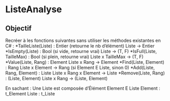 # ListeAnalyse

## Objectif

Recréer à les fonctions suivantes sans utiliser les méthodes existantes en C# :
*TailleListe(Liste) : Entier (retourne le nb d’élément)
	Liste → Entier
*IsEmpty(Liste) : Bool (si vide, retourne vrai)
	Liste → (T, F)
*IsFull(Liste, TailleMax) : Bool (si plein, retourne vrai)
	Liste x TailleMax → (T, F)
*Value(Liste, Rang) : Element
	Liste x Rang → Element
*Find(Liste, Element) : Rang
	Liste x Element → Rang (si Element E Liste, sinon 0)
*Add(Liste, Rang, Element) : Liste
	Liste x Rang x Element → Liste
*Remove(Liste, Rang) : (Liste, Element)
	Liste x Rang → (Liste, Element)

En sachant :
Une Liste est composée d’Élément
  Element E Liste
Element : t_Element
Liste : t_Liste

